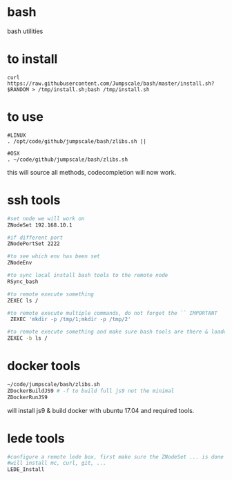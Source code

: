 # bash
bash utilities

# to install

```
curl https://raw.githubusercontent.com/Jumpscale/bash/master/install.sh?$RANDOM > /tmp/install.sh;bash /tmp/install.sh
```

# to use

```
#LINUX
. /opt/code/github/jumpscale/bash/zlibs.sh || 

#OSX
. ~/code/github/jumpscale/bash/zlibs.sh
```

this will source all methods, codecompletion will now work.

# ssh tools

```bash
#set node we will work on
ZNodeSet 192.168.10.1

#if different port
ZNodePortSet 2222

#to see which env has been set
ZNodeEnv

#to sync local install bash tools to the remote node
RSync_bash

#to remote execute something
ZEXEC ls /

#to remote execute multiple commands, do not forget the `` IMPORTANT
 ZEXEC 'mkdir -p /tmp/1;mkdir -p /tmp/2'

#to remote execute something and make sure bash tools are there & loaded
ZEXEC -b ls /

```

# docker tools

```bash
~/code/jumpscale/bash/zlibs.sh
ZDockerBuildJS9 # -f to build full js9 not the minimal
ZDockerRunJS9
```

will install js9 & build docker with ubuntu 17.04 and required tools.

# lede tools

```bash
#configure a remote lede box, first make sure the ZNodeSet ... is done
#will install mc, curl, git, ...
LEDE_Install


```
